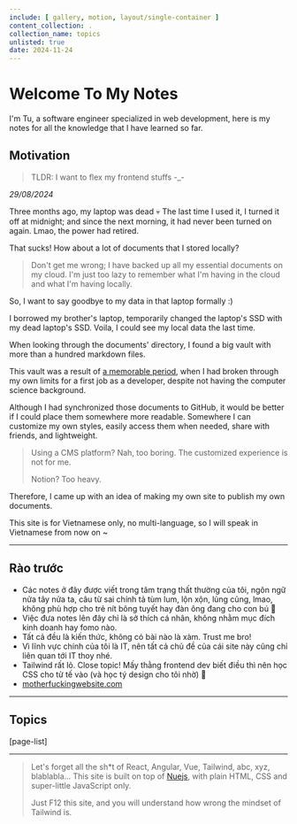 ```yaml
---
include: [ gallery, motion, layout/single-container ]
content_collection: .
collection_name: topics
unlisted: true
date: 2024-11-24
---
```


# Welcome To My Notes

I'm Tu, a software engineer specialized in web development, here is my notes for all the knowledge that I have learned so far.

## Motivation

> TLDR: I want to flex my frontend stuffs -_-

*29/08/2024*

Three months ago, my laptop was dead 💀 The last time I used it, I turned it off at midnight;
and since the next morning, it had never been turned on again. Lmao, the power had retired.

That sucks! How about a lot of documents that I stored locally?

> Don't get me wrong; I have backed up all my essential documents on my cloud. I'm just too lazy to
> remember what I'm having in the cloud and what I'm having locally.

So, I want to say goodbye to my data in that laptop formally :)

I borrowed my brother's laptop, temporarily changed the laptop's SSD with my dead laptop's SSD. Voila,
I could see my local data the last time.

When looking through the documents' directory, I found a big vault with more than a hundred
markdown files.

This vault was a result of [a memorable period](https://xuankhoatu.com/blogs/how-did-my-coding-journey-start),
when I had broken through my own limits for a first job as a developer, despite not having the computer
science background.

Although I had synchronized those documents to GitHub, it would be better if I could place them
somewhere more readable. Somewhere I can customize my own styles, easily access them when needed, share with friends, and lightweight.

> Using a CMS platform? Nah, too boring. The customized experience is not for me.
>
> Notion? Too heavy.

Therefore, I came up with an idea of making my own site to publish my own documents.

This site is for Vietnamese only, no multi-language, so I will speak in Vietnamese from now on ~

---

## Rào trước

- Các notes ở đây được viết trong tâm trạng thất thường của tôi, ngôn ngữ nửa tây nửa ta, câu từ sai chính tả tùm lum, lộn xộn, lủng củng, lmao, không phù hợp cho trẻ nít bông tuyết hay đàn ông đang cho con bú 🙂
- Việc đưa notes lên đây chỉ là sở thích cá nhân, không nhằm mục đích kinh doanh hay fomo nào.
- Tất cả đều là kiến thức, không có bài nào là xàm. Trust me bro!
- Vì lĩnh vực chính của tôi là IT, nên tất cả chủ đề của cái site này cũng chỉ liên quan tới IT thoy nhé.
- Tailwind rất lỏ. Close topic! Mấy thằng frontend dev biết điều thì nên học CSS cho tử tế vào (và học tý design cho tôi nhờ) 🙂
- [motherfuckingwebsite.com](https://motherfuckingwebsite.com/)

___

## Topics

[page-list]

___

> Let's forget all the sh*t of React, Angular, Vue, Tailwind, abc, xyz, blablabla...
> This site is built on top of [Nuejs](https://nuejs.org), with plain HTML, CSS and super-little JavaScript only.
>
> Just F12 this site, and you will understand how wrong the mindset of Tailwind is.
